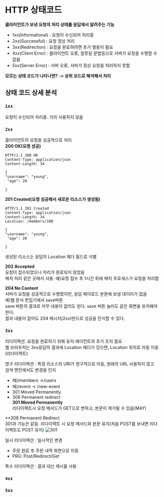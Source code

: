 # HTTP 상태코드
**클라이언트가 보낸 요청의 처리 상태를 응답에서 알려주는 기능**  
- 1xx(Informational) : 요청이 수신되어 처리중   
- 2xx(Successful) : 요청 정상 처리  
- 3xx(Redirection) : 요청을 완료하려면 추가 행동이 필요 
- 4xx(Client Error) : 클라이언트 오류, 잘못된 문법등으로 서버가 요청을 수행할 수 없음     
- 5xx(Server Error) : 서버 오류, 서버가 정상 요청을 처리하지 못함    

**모르는 상태 코드가 나타나면? -> 상위 코드로 해석해서 처리**   
## 상태 코드 상세 분석
### `1xx`
요청이 수신되어 처리중. 거의 사용하지 않음  
### `2xx`
클라이언트의 요청을 성공적으로 처리  
**200 OK(요청 성공)**  
```http
HTTP/1.1 200 OK 
Content-Type: application/json 
Content-Length: 34

{
"username": "young",
 "age": 20

}
```

**201 Created(요청 성공해서 새로운 리소스가 생성됨)**  
```http
HTTP/1.1 201 Created
Content-Type: application/json 
Content-Length: 34
Location: /members/100

{
"username": "young",
 "age": 20

}
```
생성된 리소스는 응답의 Location 헤더 필드로 식별  

**202 Accepted**   
요청이 접수되었으나 처리가 완료되지 않았음  
배치 처리 같은 곳에서 사용. 예)요청 접수 후 1시간 뒤에 배치 프로세스가 요청을 처리함  

**204 No Content**    
서버가 요청을 성공적으로 수행했지만, 응답 페이로드 본문에 보낼 데이터가 없음  
예)웹 문서 편집기에서 save버튼  
save 버튼의 결과로 아무 내용이 없어도 된다. save 버튼 눌러도 같은 화면을 유지해야 한다.  
결과 내용이 없어도 204 메시지(2xx)만으로 성공을 인식할 수 있다.  

### `3xx`
리다이렉션. 요청을 완료하기 위해 유저 에이전트의 추가 조치 필요  
웹 브라우저는 3xx응답의 결과에 Location 헤더가 있으면, Location 위치로 자동 이동(리다이렉트)  

영구 리다이렉션 : 특정 리소스의 URI가 영구적으로 이동, 원래의 URL 사용하지 않고 검색 엔진에서도 변경을 인지   
- 예)/members ->/users  
- 예)/event -> /new-event  
- 301 Moved Permanently  
- 308 Permanent redirect  
**301 Moved Permanently**  
리다이렉트시 요청 메서드가 GET으로 변하고, 본문이 제거될 수 있음(MAY)  

**308 Permanent Redirect  
301과 기능은 같음. 리다이렉트 시 요청 메서드와 본문 유지(처음 POST를 보내면 리다이렉트도 POST 유지) 
![301](https://github.com/euichanhwang/CS_study/blob/main/img/6.http-status-301%20Moved%20Permanently.jpg) 

일시 리다이렉션 : 일시적인 변경  
- 주문 완료 후 주문 내역 화면으로 이동  
- PRG: Post/Redirect/Get  

특수 리다이렉션 : 결과 대신 캐시를 사용  


### `4xx`

### `5xx`

 




